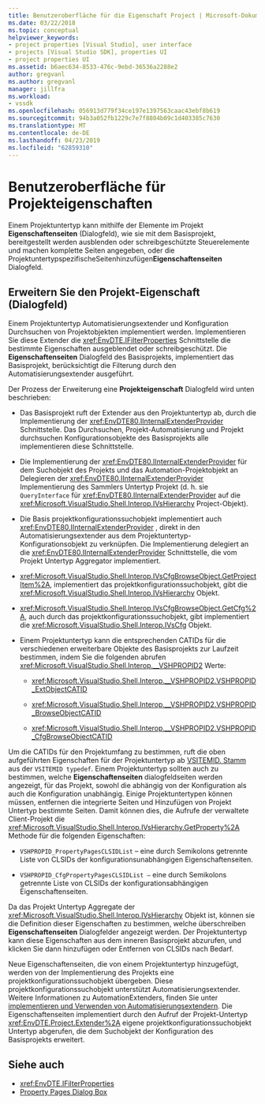 ```yaml
---
title: Benutzeroberfläche für die Eigenschaft Project | Microsoft-Dokumentation
ms.date: 03/22/2018
ms.topic: conceptual
helpviewer_keywords:
- project properties [Visual Studio], user interface
- projects [Visual Studio SDK], properties UI
- project properties UI
ms.assetid: b6aec634-8533-476c-9ebd-36536a2288e2
author: gregvanl
ms.author: gregvanl
manager: jillfra
ms.workload:
- vssdk
ms.openlocfilehash: 056913d779f34ce197e1397563caac43ebf8b619
ms.sourcegitcommit: 94b3a052fb1229c7e7f8804b09c1d403385c7630
ms.translationtype: MT
ms.contentlocale: de-DE
ms.lasthandoff: 04/23/2019
ms.locfileid: "62859310"
---
```

# <a name="project-property-user-interface"></a>Benutzeroberfläche für Projekteigenschaften

Einem Projektuntertyp kann mithilfe der Elemente im Projekt **Eigenschaftenseiten** (Dialogfeld), wie sie mit dem Basisprojekt, bereitgestellt werden ausblenden oder schreibgeschützte Steuerelemente und machen komplette Seiten angegeben, oder die ProjektuntertypspezifischeSeitenhinzufügen**Eigenschaftenseiten** Dialogfeld.

## <a name="extending-the-project-property-dialog-box"></a>Erweitern Sie den Projekt-Eigenschaft (Dialogfeld)

Einem Projektuntertyp Automatisierungsextender und Konfiguration Durchsuchen von Projektobjekten implementiert werden. Implementieren Sie diese Extender die <xref:EnvDTE.IFilterProperties> Schnittstelle die bestimmte Eigenschaften ausgeblendet oder schreibgeschützt. Die **Eigenschaftenseiten** Dialogfeld des Basisprojekts, implementiert das Basisprojekt, berücksichtigt die Filterung durch den Automatisierungsextender ausgeführt.

Der Prozess der Erweiterung eine **Projekteigenschaft** Dialogfeld wird unten beschrieben:

- Das Basisprojekt ruft der Extender aus den Projektuntertyp ab, durch die Implementierung der <xref:EnvDTE80.IInternalExtenderProvider> Schnittstelle. Das Durchsuchen, Projekt-Automatisierung und Projekt durchsuchen Konfigurationsobjekte des Basisprojekts alle implementieren diese Schnittstelle.

- Die Implementierung der <xref:EnvDTE80.IInternalExtenderProvider> für dem Suchobjekt des Projekts und das Automation-Projektobjekt an Delegieren der <xref:EnvDTE80.IInternalExtenderProvider> Implementierung des Sammlers Untertyp Projekt (d. h. sie `QueryInterface` für <xref:EnvDTE80.IInternalExtenderProvider> auf die <xref:Microsoft.VisualStudio.Shell.Interop.IVsHierarchy> Project-Objekt).

- Die Basis projektkonfigurationssuchobjekt implementiert auch <xref:EnvDTE80.IInternalExtenderProvider> , direkt in den Automatisierungsextender aus dem Projektuntertyp-Konfigurationsobjekt zu verknüpfen. Die Implementierung delegiert an die <xref:EnvDTE80.IInternalExtenderProvider> Schnittstelle, die vom Projekt Untertyp Aggregator implementiert.

- <xref:Microsoft.VisualStudio.Shell.Interop.IVsCfgBrowseObject.GetProjectItem%2A>, implementiert das projektkonfigurationssuchobjekt, gibt die <xref:Microsoft.VisualStudio.Shell.Interop.IVsHierarchy> Objekt.

- <xref:Microsoft.VisualStudio.Shell.Interop.IVsCfgBrowseObject.GetCfg%2A>, auch durch das projektkonfigurationssuchobjekt, gibt implementiert die <xref:Microsoft.VisualStudio.Shell.Interop.IVsCfg> Objekt.

- Einem Projektuntertyp kann die entsprechenden CATIDs für die verschiedenen erweiterbare Objekte des Basisprojekts zur Laufzeit bestimmen, indem Sie die folgenden abrufen <xref:Microsoft.VisualStudio.Shell.Interop.__VSHPROPID2> Werte:

    - <xref:Microsoft.VisualStudio.Shell.Interop.__VSHPROPID2.VSHPROPID_ExtObjectCATID>

    - <xref:Microsoft.VisualStudio.Shell.Interop.__VSHPROPID2.VSHPROPID_BrowseObjectCATID>

    - <xref:Microsoft.VisualStudio.Shell.Interop.__VSHPROPID2.VSHPROPID_CfgBrowseObjectCATID>

Um die CATIDs für den Projektumfang zu bestimmen, ruft die oben aufgeführten Eigenschaften für der Projektuntertyp ab [VSITEMID. Stamm](<xref:Microsoft.VisualStudio.VSConstants.VSITEMID#Microsoft_VisualStudio_VSConstants_VSITEMID_Root>) aus der `VSITEMID typedef`. Einem Projektuntertyp sollten auch zu bestimmen, welche **Eigenschaftenseiten** dialogfeldseiten werden angezeigt, für das Projekt, sowohl die abhängig von der Konfiguration als auch die Konfiguration unabhängig. Einige Projektuntertypen können müssen, entfernen die integrierte Seiten und Hinzufügen von Projekt Untertyp bestimmte Seiten. Damit können dies, die Aufrufe der verwaltete Client-Projekt die <xref:Microsoft.VisualStudio.Shell.Interop.IVsHierarchy.GetProperty%2A> Methode für die folgenden Eigenschaften:

- `VSHPROPID_PropertyPagesCLSIDList` – eine durch Semikolons getrennte Liste von CLSIDs der konfigurationsunabhängigen Eigenschaftenseiten.

- `VSHPROPID_CfgPropertyPagesCLSIDList —` eine durch Semikolons getrennte Liste von CLSIDs der konfigurationsabhängigen Eigenschaftenseiten.

Da das Projekt Untertyp Aggregate der <xref:Microsoft.VisualStudio.Shell.Interop.IVsHierarchy> Objekt ist, können sie die Definition dieser Eigenschaften zu bestimmen, welche überschreiben **Eigenschaftenseiten** Dialogfelder angezeigt werden. Der Projektuntertyp kann diese Eigenschaften aus dem inneren Basisprojekt abzurufen, und klicken Sie dann hinzufügen oder Entfernen von CLSIDs nach Bedarf.

Neue Eigenschaftenseiten, die von einem Projektuntertyp hinzugefügt, werden von der Implementierung des Projekts eine projektkonfigurationssuchobjekt übergeben. Diese projektkonfigurationssuchobjekt unterstützt Automatisierungsextender. Weitere Informationen zu AutomationExtenders, finden Sie unter [implementieren und Verwenden von Automatisierungsextendern](https://msdn.microsoft.com/Library/0d5c218c-f412-4b28-ab0c-33a611f62356). Die Eigenschaftenseiten implementiert durch den Aufruf der Projekt-Untertyp <xref:EnvDTE.Project.Extender%2A> eigene projektkonfigurationssuchobjekt Untertyp abgerufen, die dem Suchobjekt der Konfiguration des Basisprojekts erweitert.

## <a name="see-also"></a>Siehe auch

- <xref:EnvDTE.IFilterProperties>
- [Property Pages Dialog Box](/previous-versions/visualstudio/visual-studio-2010/as5chysf(v=vs.100))